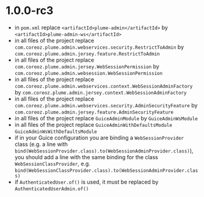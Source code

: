 1.0.0-rc3
=========
- in `pom.xml` replace `<artifactId>plume-admin</artifactId>` by `<artifactId>plume-admin-ws</artifactId>`
- in all files of the project replace 
`com.coreoz.plume.admin.webservices.security.RestrictToAdmin` by `com.coreoz.plume.admin.jersey.feature.RestrictToAdmin`
- in all files of the project replace 
`com.coreoz.plume.admin.jersey.WebSessionPermission` by `com.coreoz.plume.admin.websession.WebSessionPermission`
- in all files of the project replace 
`com.coreoz.plume.admin.webservices.context.WebSessionAdminFactory` by `com.coreoz.plume.admin.jersey.context.WebSessionAdminFactory`
- in all files of the project replace 
`com.coreoz.plume.admin.webservices.security.AdminSecurityFeature` by `com.coreoz.plume.admin.jersey.feature.AdminSecurityFeature`
- in all files of the project replace `GuiceAdminModule` by `GuiceAdminWsModule`
- in all files of the project replace `GuiceAdminWithDefaultsModule` `GuiceAdminWsWithDefaultsModule`
- if in your Guice configuration you are binding a `WebSessionProvider` class
(e.g. a line with `bind(WebSessionProvider.class).to(WebSessionAdminProvider.class)`), you should add a line
with the same binding for the class `WebSessionClassProvider`,
e.g. `bind(WebSessionClassProvider.class).to(WebSessionAdminProvider.class)`
- if `AuthenticatedUser.of()` is used, it must be replaced by `AuthenticatedUserAdmin.of()`
